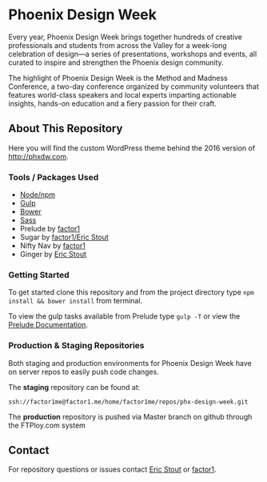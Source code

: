 # Phoenix Design Week
Every year, Phoenix Design Week brings together hundreds of creative professionals
and students from across the Valley for a week-long celebration of design—a series
of presentations, workshops and events, all curated to inspire and strengthen the
Phoenix design community.

The highlight of Phoenix Design Week is the Method and Madness Conference, a
two-day conference organized by community volunteers that features world-class
speakers and local experts imparting actionable insights, hands-on education and
a fiery passion for their craft.

## About This Repository
Here you will find the custom WordPress theme behind the 2016 version of http://phxdw.com.

### Tools / Packages Used
- [Node/npm](http://npmjs.com)
- [Gulp](http://gulpjs.com)
- [Bower](http://bower.io)
- [Sass](http://sass-lang.com/)
- Prelude by [factor1](https://github.com/factor1/Prelude)
- Sugar by [factor1/Eric Stout](https://github.com/erwstout/sugar)
- Nifty Nav by [factor1](https://github.com/factor1/nifty-nav)
- Ginger by [Eric Stout](https://github.com/erwstout/ginger/)

### Getting Started
To get started clone this repository and from the project directory type
`npm install && bower install` from terminal.

To view the gulp tasks available from Prelude type `gulp -T` or view the [Prelude Documentation](https://github.com/factor1/Prelude#readme).

### Production & Staging Repositories
Both staging and production environments for Phoenix Design Week have on server
repos to easily push code changes.

The **staging** repository can be found at:
```
ssh://factor1me@factor1.me/home/factor1me/repos/phx-design-week.git
```
The **production** repository is pushed via Master branch on github through the FTPloy.com system


## Contact
For repository questions or issues contact [Eric Stout](mailto:eric@factor1studios.com) or
[factor1](http://factor1studios.com).
